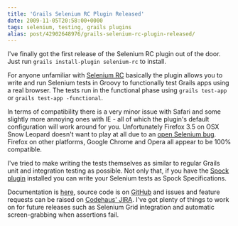 ```yaml
---
title: 'Grails Selenium RC Plugin Released'
date: 2009-11-05T20:58:00+0000
tags: selenium, testing, grails plugins
alias: post/42902648976/grails-selenium-rc-plugin-released/
---
```


I've finally got the first release of the Selenium RC plugin out of the door. Just run `grails install-plugin selenium-rc` to install.

For anyone unfamiliar with [Selenium RC][1] basically the plugin allows you to write and run Selenium tests in Groovy to functionally test Grails apps using a real browser. The tests run in the functional phase using `grails test-app` or `grails test-app -functional`.

<!-- more -->

In terms of compatibility there is a very minor issue with Safari and some slightly more annoying ones with IE - all of which the plugin's default configuration will work around for you. Unfortunately Firefox 3.5 on OSX Snow Leopard doesn't want to play at all due to an [open Selenium bug][2]. Firefox on other platforms, Google Chrome and Opera all appear to be 100% compatible.

I've tried to make writing the tests themselves as similar to regular Grails unit and integration testing as possible. Not only that, if you have the [Spock plugin][3] installed you can write your Selenium tests as Spock Specifications.

Documentation is [here][4], source code is on [GitHub][5] and issues and feature requests can be raised on [Codehaus' JIRA][6]. I've got plenty of things to work on for future releases such as Selenium Grid integration and automatic screen-grabbing when assertions fail.

[1]: http://selenium-rc.seleniumhq.org/
[2]: http://jira.openqa.org/browse/SRC-743
[3]: http://grails.org/plugin/spock
[4]: http://grails.org/plugin/selenium-rc
[5]: http://github.com/robfletcher/grails-selenium-rc
[6]: http://jira.codehaus.org/browse/GRAILSPLUGINS/component/14229

